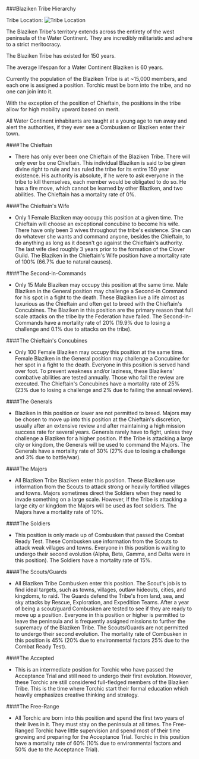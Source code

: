 ###Blaziken Tribe Hierarchy

Tribe Location:
![Tribe Location](https://i.imgur.com/SbGq4aKl.png)

The Blaziken Tribe's territory extends across the entirety of the west peninsula of the Water Continent. They are incredibly militaristic and adhere to a strict meritocracy.

The Blaziken Tribe has existed for 150 years. 

The average lifespan for a Water Continent Blaziken is 60 years.

Currently the population of the Blaziken Tribe is at ~15,000 members, and each one is assigned a position. Torchic must be born into the tribe, and no one can join into it. 

With the exception of the position of Chieftain, the positions in the tribe allow for high mobility upward based on merit. 

All Water Continent inhabitants are taught at a young age to run away and alert the authorities, if they ever see a Combusken or Blaziken enter their town.

####The Chieftain
* There has only ever been one Chieftain of the Blaziken Tribe. There will only ever be one Chieftain. This individual Blaziken is said to be given divine right to rule and has ruled the tribe for its entire 150 year existence. His authority is absolute, if he were to ask everyone in the tribe to kill themselves, each member would be obligated to do so. He has a fire move, which cannot be learned by other Blaziken, and two abilities. The Chieftain has a mortality rate of 0%.

####The Chieftain's Wife
* Only 1 Female Blaziken may occupy this position at a given time. The Chieftain will choose an exceptional concubine to become his wife. There have only been 3 wives throughout the tribe's existence. She can do whatever she wants and command anyone, besides the Chieftain, to do anything as long as it doesn't go against the Chieftain's authority. The last wife died roughly 3 years prior to the formation of the Clover Guild. The Blaziken in the Chieftain's Wife position have a mortality rate of 100% (66.7% due to natural causes).

####The Second-in-Commands
* Only 15 Male Blaziken may occupy this position at the same time. Male Blaziken in the General position may challenge a Second-in Command for his spot in a fight to the death. These Blaziken live a life almost as luxurious as the Chieftain and often get to breed with the Chieftain's Concubines. The Blaziken in this position are the primary reason that full scale attacks on the tribe by the Federation have failed. The Second-in-Commands have a mortality rate of 20% (19.9% due to losing a challenge and 0.1% due to attacks on the tribe).

####The Chieftain's Concubines
* Only 100 Female Blaziken may occupy this position at the same time. Female Blaziken in the General position may challenge a Concubine for her spot in a fight to the death. Everyone in this position is served hand over foot. To prevent weakness and/or laziness, these Blazikens' combative abilities are tested annually. Those who fail the review are executed. The Chieftain's Concubines have a mortality rate of 25% (23% due to losing a challenge and 2% due to failing the annual review).

####The Generals
* Blaziken in this position or lower are not permitted to breed. Majors may be chosen to move up into this position at the Chieftain's discretion, usually after an extensive review and after maintaining a high mission success rate for several years. Generals rarely have to fight, unless they challenge a Blaziken for a higher position. If the Tribe is attacking a large city or kingdom, the Generals will be used to command the Majors. The Generals have a mortality rate of 30% (27% due to losing a challenge and 3% due to battle/war).

####The Majors
* All Blaziken Tribe Blaziken enter this position. These Blaziken use information from the Scouts to attack strong or heavily fortified villages and towns. Majors sometimes direct the Soldiers when they need to invade something on a large scale. However, If the Tribe is attacking a large city or kingdom the Majors will be used as foot soldiers. The Majors have a mortality rate of 10%.

####The Soldiers
* This position is only made up of Combusken that passed the Combat Ready Test. These Combusken use information from the Scouts to attack weak villages and towns. Everyone in this position is waiting to undergo their second evolution (Alpha, Beta, Gamma, and Delta were in this position). The Soldiers have a mortality rate of 15%.

####The Scouts/Guards
* All Blaziken Tribe Combusken enter this position. The Scout's job is to find ideal targets, such as towns, villages, outlaw hideouts, cities, and kingdoms, to raid. The Guards defend the Tribe's from land, sea, and sky attacks by Rescue, Exploration, and Expedition Teams. After a year of being a scout/guard Combusken are tested to see if they are ready to move up a position. Everyone in this position or higher is permitted to leave the peninsula and is frequently assigned missions to further the supremacy of the Blaziken Tribe. The Scouts/Guards are not permitted to undergo their second evolution. The mortality rate of Combusken in this position is 45% (20% due to environmental factors 25% due to the Combat Ready Test). 

####The Accepted
* This is an intermediate position for Torchic who have passed the Acceptance Trial and still need to undergo their first evolution. However, these Torchic are still considered full-fledged members of the Blaziken Tribe. This is the time where Torchic start their formal education which heavily emphasizes creative thinking and strategy.

####The Free-Range
* All Torchic are born into this position and spend the first two years of their lives in it. They must stay on the peninsula at all times. The Free-Ranged Torchic have little supervision and spend most of their time growing and preparing for the Acceptance Trial. Torchic in this position have a mortality rate of 60% (10% due to environmental factors and 50% due to the Acceptance Trial).